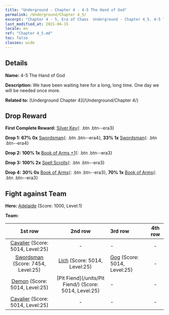 ```yaml
---
title: "Underground - Chapter 4 - 4-5 The Hand of God"
permalink: /Underground/Chapter 4_5/
excerpt: "Chapter 4 - 5. Era of Chaos  Underground - Chapter 4_5. 4-5 The Hand of God"
last_modified_at: 2021-04-15
locale: en
ref: "Chapter 4_5.md"
toc: false
classes: wide
---
```


## Details

 **Name:** 4-5 The Hand of God

 **Description:** We have been waiting here for a long, long time. One day we will be needed once more.

 **Related to:** [Underground Chapter 4](/Underground/Chapter 4/)

## Drop Reward

 **First Complete Reward:** [Silver Key](/Items/con_693/){: .btn .btn--era3}

 **Drop 1:** **67% 0x** [Swordsman](/Items/unt_193/){: .btn .btn--era4}, **33% 1x** [Swordsman](/Items/unt_193/){: .btn .btn--era4}

 **Drop 2:** **100% 1x** [Book of Arms +1](/Items/mat_25/){: .btn .btn--era3}

 **Drop 3:** **100% 2x** [Spell Scrolls](/Items/con_694/){: .btn .btn--era3}

 **Drop 4:** **30% 0x** [Book of Arms](/Items/mat_18/){: .btn .btn--era3}, **70% 1x** [Book of Arms](/Items/mat_18/){: .btn .btn--era3}


## Fight against Team
 **Hero:** [Adelaide](/heroes/Adelaide/) (Score: 1000, Level:1)

 **Team:**


  | 1st row | 2nd row | 3rd row | 4th row |
  |:----:|:----:|:----|:----:|
  | [Cavalier](/units/Cavalier/) (Score: 5014, Level:25)  | - | - | - |
  | [Swordsman](/units/Swordsman/) (Score: 7454, Level:25)  | [Lich](/units/Lich/) (Score: 5014, Level:25)  | [Gog](/units/Gog/) (Score: 5014, Level:25)  | - |
  | [Demon](/units/Demon/) (Score: 5014, Level:25)  | [Pit Fiend](/units/Pit Fiend/) (Score: 5014, Level:25)  | - | - |
  | [Cavalier](/units/Cavalier/) (Score: 5014, Level:25)  | - | - | - |


